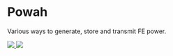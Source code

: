# Powah
 Various ways to generate, store and transmit FE power.

<a href="https://www.curseforge.com/minecraft/mc-mods/countdown" target="_blank"><img src="http://cf.way2muchnoise.eu/all_352656_downloads.svg" />  </a><a href="https://discord.gg/Fk8G5cr" target="_blank"><img src="https://img.shields.io/discord/461794532422582282.svg" /></a>
